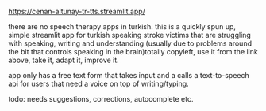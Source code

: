 https://cenan-altunay-tr-tts.streamlit.app/

there are no speech therapy apps in turkish. this is a quickly spun up, simple streamlit app for turkish speaking stroke victims that are struggling with speaking, writing and understanding (usually due to problems around the bit that controls speaking in the brain)totally copyleft, use it from the link above, take it, adapt it, improve it.

app only has a free text form that takes input and a calls a text-to-speech api for users that need a voice on top of writing/typing.

todo: needs suggestions, corrections, autocomplete etc.
